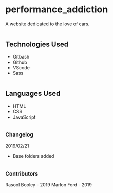 # performance_addiction

A website dedicated to the love of cars.

```
```

## Technologies Used 

- Gitbash
- Github
- VScode
- Sass

```
```

## Languages Used

- HTML
- CSS
- JavaScript

```
```

### Changelog 

2019/02/21

- Base folders added

```
```

### Contributors

Rasool Booley - 2019
Marlon Ford - 2019 